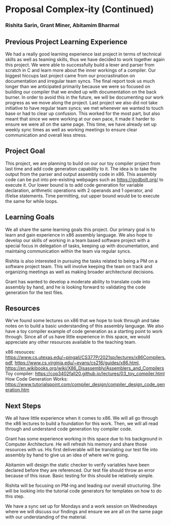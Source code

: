 # Proposal Complex-ity (Continued)
### Rishita Sarin, Grant Miner, Abitamim Bharmal
## Previous Project Learning Experience
We had a really good learning experience last project in terms of technical skills as well as teaming skills, thus we have decided to work together again this project. We were able to successfully build a lexer and parser from scratch in C and learn more about the inner workings of a compiler. Our biggest hiccups last project came from our procrastination on documentation and irregular team syncs. The final report took us much longer than we anticipated primarily because we were so focused on building our compiler that we ended up with documentation on the back burner. In order to avoid this in the future, we will be documenting our work progress as we move along the project. Last project we also did not take initiative to have regular team syncs; we met whenever we wanted to touch base or had to clear up confusion. This worked for the most part, but also meant that since we were working at our own pace, it made it harder to ensure we were all on the same page. This time, we have already set up weekly sync times as well as working meetings to ensure clear communication and overall less stress. 

## Project Goal
This project, we are planning to build on our our toy compiler project from last time and add code generation capability to it. The idea is to take the output from the parser and output assembly code in x86. This assembly code can be put into pre-existing webpages such as https://godbolt.org/ to execute it. Our lower bound is to add code generation for variable declaration, arithmetic operations with 2 operands and 1 operator, and if/else statements. Time permitting, out upper bound would be to execute the same for while loops.

## Learning Goals
We all share the same learning goals this project. Our primary goal is to learn and gain experience in x86 assembly language. We also hope to develop our skills of working in a team based software project with a special focus in delegation of tasks, keeping up with documentation, and maintaing communication within the team via regular syncs. 

Rishita is also interested in pursuing the tasks related to being a PM on a software project team. This will involve keeping the team on track and organizing meetings as well as making broader architectural decisions.

Grant has wanted to develop a moderate ability to translate code into assembly by hand, and he is looking forward to validating the code generation for the test files.

## Resources
We've found some lectures on x86 that we hope to look through and take notes on to build a basic understanding of this assembly language. We also have a toy compiler example of code generation as a starting point  to work through. 
Since all of us have little experience in this space, we would appreciate any other resources available to the teaching team. 

x86 resouces: https://www.cs.utexas.edu/~pingali/CS377P/2021sp/lectures/x86Compilers.pdf, https://www.cs.virginia.edu/~evans/cs216/guides/x86.html, https://en.wikibooks.org/wiki/X86_Disassembly/Assemblers_and_Compilers
Toy compiler: https://cop3402fall20.github.io/lectures/03_toy_compiler.html
How Code Generation Works: https://www.tutorialspoint.com/compiler_design/compiler_design_code_generation.htm

## Next Steps
We all have little experience when it comes to x86. We will all go through the x86 lectures to build a foundation for this work. 
Then, we will all read through and understand code generation toy compiler code.

Grant has some experience working in this space due to his background in Computer Architecture. He will refresh his memory and share those resources with us. His first deliverable will be translating our test file into assembly by hand to give us an idea of where we're going.

Abitamim will design the static checker to verify variables have been declared before they are referenced. Our test file should throw an error because of this issue. Basic testing for this should be relatively simple.

Rishita will be focusing on PM-ing and leading our overall structuring. She will be looking into the tutorial code generators for templates on how to do this step.

We have a sync set up for Mondays and a work session on Wednesdays where we will discuss our findings and ensure we are all on the same page with our understanding of the material.

